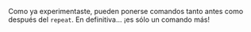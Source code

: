 Como ya experimentaste, pueden ponerse comandos tanto antes como después del `repeat`. En definitiva... ¡es sólo un comando más!